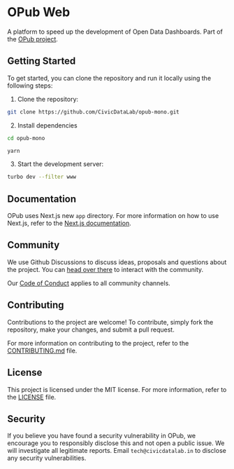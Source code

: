# OPub Web

A platform to speed up the development of Open Data Dashboards. Part of the [OPub project](https://github.com/CivicDataLab/opub-mono).

## Getting Started

To get started, you can clone the repository and run it locally using the following steps:

1. Clone the repository:

```bash
git clone https://github.com/CivicDataLab/opub-mono.git
```

2. Install dependencies

```bash
cd opub-mono

yarn
```

3. Start the development server:

```bash
turbo dev --filter www
```

## Documentation

OPub uses Next.js new `app` directory. For more information on how to use Next.js, refer to the [Next.js documentation](https://beta.nextjs.org/docs/getting-started).

## Community

We use Github Discussions to discuss ideas, proposals and questions about the project. You can [head over there](https://github.com/CivicDataLab/opub-mono/discussions) to interact with the community.

Our [Code of Conduct](../../CODE_OF_CONDUCT.md) applies to all community channels.

## Contributing

Contributions to the project are welcome! To contribute, simply fork the repository, make your changes, and submit a pull request.

For more information on contributing to the project, refer to the [CONTRIBUTING.md](../../CONTRIBUTING.md) file.

## License

This project is licensed under the MIT license. For more information, refer to the [LICENSE](LICENSE) file.

## Security

If you believe you have found a security vulnerability in OPub, we encourage you to responsibly disclose this and not open a public issue. We will investigate all legitimate reports. Email `tech@civicdatalab.in` to disclose any security vulnerabilities.
